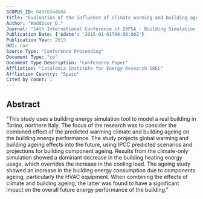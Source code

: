 ```yaml
---
SCOPUS_ID: 84976344604
Title: "Evaluation of the influence of climate warming and building ageing on building energy consumption"
Author: "Waddicor D."
Journal: "14th International Conference of IBPSA - Building Simulation 2015, BS 2015, Conference Proceedings"
Publication Date: {'$date': '2015-01-01T00:00:00Z'}
Publication Year: 2015
DOI: nan
Source Type: "Conference Proceeding"
Document Type: "cp"
Document Type Description: "Conference Paper"
Affliation: "Catalonia Institute for Energy Research IREC"
Affliation Country: "Spain"
Cited by count: 1
---
```


## Abstract
"This study uses a building energy simulation tool to model a real building in Torino, northern Italy. The focus of the research was to consider the combined effect of the predicted warming climate and building ageing on the building energy performance. The study projects global warming and building ageing effects into the future, using IPCC predicted scenarios and projections for building component ageing. Results from the climate-only simulation showed a dominant decrease in the building heating energy usage, which overrides the increase in the cooling load. The ageing study showed an increase in the building energy consumption due to components ageing, particularly the HVAC equipment. When combining the effects of climate and building ageing, the latter was found to have a significant impact on the overall future energy performance of the building."
